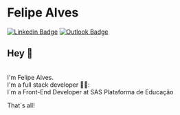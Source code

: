 # Felipe Alves 
[![Linkedin Badge](https://img.shields.io/badge/-FelipeAlves-blue?style=flat-square&logo=Linkedin&logoColor=white&link=https://www.linkedin.com/in/felipealvesdacosta/)](https://www.linkedin.com/in/felipealvesdacosta/) 
[![Outlook Badge](https://img.shields.io/badge/-felipealvescosta@live.com-blue?style=flat-square&logo=Microsoft-Outlook&logoColor=white&link=mailto:felipealvescosta@live.com)](mailto:felipealvescosta@live.com)

## Hey 👋 
<br>
I'm Felipe Alves.
<br>
I'm a full stack developer 👨‍💻:
<br>
I`m a Front-End Developer at SAS Plataforma de Educação
<br>

That`s all! 

